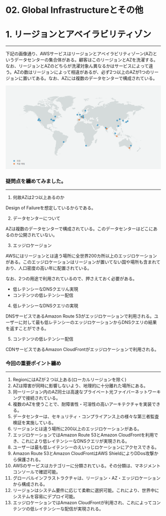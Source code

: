# 02. Global Infrastructureとその他

# 1. リージョンとアベイラビリティゾン

---

下記の画像通り、AWSサービスはリージョンとアベイラビリティゾーン(AZ)というデータセンターの集合体がある。顧客はこのリージョンとAZを洗濯する。なお、リージョンとAZのどちらが洗濯対象ん異なるかはサービスによって違う。AZの数はリージョンによって相違があるが、必ず2つ以上のAZが1つのリージョンに置いてある。なお、AZには複数のデータセンターで構成されている。

![02%20Global%20Infrastructure%E3%81%A8%E3%81%9D%E3%81%AE%E4%BB%96%206191f7a4a71c4b1ca6cfdf6f51d4eeb7/region.png](02%20Global%20Infrastructure%E3%81%A8%E3%81%9D%E3%81%AE%E4%BB%96%206191f7a4a71c4b1ca6cfdf6f51d4eeb7/region.png)

### 疑問点を纏めてみました。

---

1) 何故AZは2つ以上あるのか

Design of Failureを想定しているからである。

2) データセンターについて

AZは複数のデータセンターで構成されている。このデータセンターはどこにあるのか公開されていない。

3) エッジロケージョン

AWSにはリージョンとは違う場所に全世界200カ所以上のエッジロケーションがある。このエッジロケーションはリージョンが置いてない国や場所も含まれており、人口密度の高い年に配置されている。

なお、2つの用途で利用されているので、押さえておく必要がある。

- 低レテンシーなDNSクエリん実現
- コンテンツの低レテンシー配信

4) 低レテンシーなDNSクエリの実現

DNSサービスであるAmazon Route 53がエッジロケーションで利用される。ユーザーに対して最も低レテンシーのエッジロケーションからDNSクエリの結果を返すことができる。

5) コンテンツの低レテンシー配信

CDNサービスであるAmazon CloudFrontがエッジロケーションで利用される。

### 今回の重要ポイント纏め

---

1. RegionにはAZが２つ以上ある(ローカルリージョンを除く)
2. AZは障害が同時に影響しないよう、地理的に十分離れた場所にある。
3. 同一リージョン内のAZ同士は高速なプライベート光ファイバーネットワーキングで接続されている。
4. 複数のAZを使うことで、耐障害性・可溶性の高いアーキテクチャを実装できる。
5. データセンターは、セキュリティ・コンプライアンス上の様々な第三者監査検証を実施している。
6. リージョンとは違う場所に200以上のエッジロケーションがある。
7. エッジロケーションではAmazon Route 53とAmazon CloudFrontを利用でき、これにより低レイテンシーなDNSクエリが実現される。
8. ユーザーは最も低レイテンシーのえいっじロケーションにアクセスできる。
9. Amazon Route 53とAmazon CloudFrontはAWS ShieldによりDDos攻撃から保護される。
10. AWSのサービスはカテゴリーに分類されている。その分類は、マネジメントコンソールで確認可能。
11. グローバルインフラストラクチャは、リージョン・AZ・エッジロケーションから構成される。
12. リージョンはシステム要件に応じて柔軟に選択可能。これにより、世界中にシステムを容易にデプロイ可能。
13. エッジロケーションではAmazon CloudFrontが利用され、これによってコンテンツの低レイテンシーな配信が実現される。